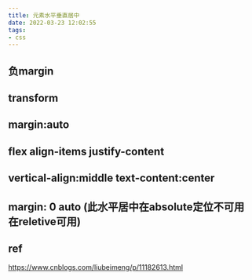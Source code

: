 ```yaml
---
title: 元素水平垂直居中
date: 2022-03-23 12:02:55
tags:
- css
---
```

## 负margin

## transform

## margin:auto

## flex align-items justify-content

## vertical-align:middle text-content:center

## margin: 0 auto (此水平居中在absolute定位不可用 在reletive可用)

## ref

https://www.cnblogs.com/liubeimeng/p/11182613.html